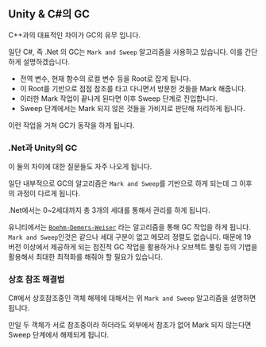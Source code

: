 ## Unity & C#의 GC

C++과의 대표적인 차이가 GC의 유무 입니다.



일단 C#, 즉 .Net 의 GC는 `Mark and Sweep` 알고리즘을 사용하고 있습니다. 이를 간단하게 설명하겠습니다.

- 전역 변수, 현재 함수의 로컬 변수 등을 Root로 잡게 됩니다.
- 이 Root를 기반으로 점점 참조를 타고 다니면서 방문한 것들을 Mark 해줍니다.
- 이러한 Mark 작업이 끝나게 된다면 이후 Sweep 단계로 진입합니다.
- Sweep 단계에서는 Mark 되지 않은 것들을 가비지로 판단해 처리하게 됩니다.

이런 작업을 거쳐 GC가 동작을 하게 됩니다.



### .Net과 Unity의 GC

이 둘의 차이에 대한 질문들도 자주 나오게 됩니다.

일단 내부적으로 GC의 알고리즘은 `Mark and Sweep`를 기반으로 하게 되는데 그 이후의 과정이 다르게 됩니다. 

.Net에서는 0~2세대까지 총 3개의 세대를 통해서 관리를 하게 됩니다.

유니티에서는 [`Boehm-Demers-Weiser`](https://www.hboehm.info/gc/gcdescr.html) 라는 알고리즘을 통해 GC 작업을 하게 됩니다. `Mark and Sweep`인것은 같으나 세대 구분이 없고 메모리 정렬도 없습니다. 때문에 19 버전 이상에서 제공하게 되는 점진적 GC 작업을 활용하거나 오브젝트 풀링 등의 기법을 활용해서 최대한 최적화를 해줘야 할 필요가 있습니다.



### 상호 참조 해결법

C#에서 상호참조중인 객체 해제에 대해서는 위 `Mark and Sweep` 알고리즘을 설명하면 됩니다.

만일 두 객체가 서로 참조중이라 하더라도 외부에서 참조가 없어 Mark 되지 않는다면 Sweep 단계에서 해제되게 됩니다.